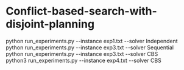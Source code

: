 # Conflict-based-search-with-disjoint-planning
python run_experiments.py --instance exp1.txt --solver Independent \
python run_experiments.py --instance exp3.txt --solver Sequential  \
python run_experiments.py --instance exp3.txt --solver CBS \
python3 run_experiments.py --instance exp4.txt --solver CBS
